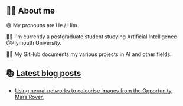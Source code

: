 ## 🐱‍💻 About me
😄 My pronouns are He / Him.

👩‍🎓 I'm currently a postgraduate student studying Artificial Intelligence @Plymouth University.

👩‍💻 My GitHub documents my various projects in AI and other fields.

## 📚 [Latest blog posts](https://cutwell.github.io/)
<!-- BLOG-POST-LIST:START -->
- [Using neural networks to colourise images from the Opportunity Mars Rover.](http://cutwell.github.io//opportunity-rover-colourised/)
<!-- BLOG-POST-LIST:END -->
